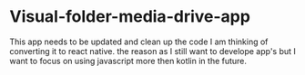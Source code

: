 # Visual-folder-media-drive-app
This app needs to be updated and clean up the code I am thinking of converting it to react native.
the reason as I still want to develope app's but I want to focus on using javascript more then kotlin in the future.
